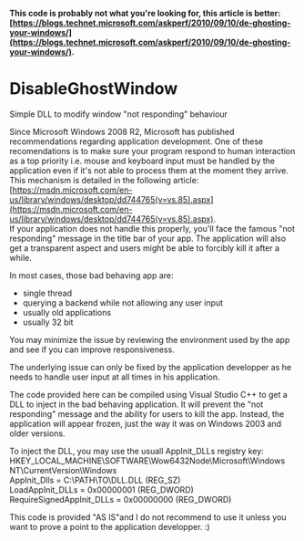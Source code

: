 **This code is probably not what you're looking for, this article is better: [https://blogs.technet.microsoft.com/askperf/2010/09/10/de-ghosting-your-windows/](https://blogs.technet.microsoft.com/askperf/2010/09/10/de-ghosting-your-windows/).**


# DisableGhostWindow
Simple DLL to modify window "not responding" behaviour

Since Microsoft Windows 2008 R2, Microsoft has  published recommendations regarding application development. One of these recomendations is to make sure your program respond to human interaction as a top priority i.e. mouse and keyboard input must be handled by the application even if it's not able to process them at the moment they arrive.  
This mechanism is detailed in the following article: [https://msdn.microsoft.com/en-us/library/windows/desktop/dd744765(v=vs.85).aspx](https://msdn.microsoft.com/en-us/library/windows/desktop/dd744765(v=vs.85).aspx).  
If your application does not handle this properly, you'll face the famous "not responding" message in the title bar of your app. The application will also get a transparent aspect and users might be able to forcibly kill it after a while.

In most cases, those bad behaving app are:
- single thread
- querying a backend while not allowing any user input
- usually old applications
- usually 32 bit

You may minimize the issue by reviewing the environment used by the app and see if you can improve responsiveness.

The underlying issue can only be fixed by the application developper as he needs to handle user input at all times in his application.


The code provided here can be compiled using Visual Studio C++ to get a DLL to inject in the bad behaving application. It will prevent the "not responding" message and the ability for users to kill the app. Instead, the application will appear frozen, just the way it was on Windows 2003 and older versions.

To inject the DLL, you may use the usuall AppInit_DLLs registry key:   
HKEY_LOCAL_MACHINE\SOFTWARE\Wow6432Node\Microsoft\Windows NT\CurrentVersion\Windows   
AppInit_Dlls = C:\PATH\TO\DLL.DLL (REG_SZ)   
LoadAppInit_DLLs = 0x00000001 (REG_DWORD)   
RequireSignedAppInit_DLLs = 0x00000000 (REG_DWORD)   

This code is provided "AS IS"and I do not recommend to use it unless you want to prove a point to the application developper. :)
